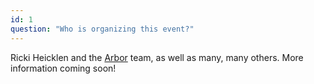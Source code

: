 ```yaml
---
id: 1
question: "Who is organizing this event?"
---
```


Ricki Heicklen and the <a href="/arbor">Arbor</a> team, as well as many, many others. More information coming soon!
